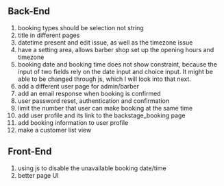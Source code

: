 ## Back-End

1. booking types should be selection not string
2. title in different pages  
3. datetime present and edit issue, as well as the timezone issue
4. have a setting area, allows barber shop set up the opening hours and timezone
6. booking date and booking time does not show constraint, because the input of two fields rely on
the date input and choice input. It might be able to be changed through js, which I will look into that next.
7. add a different user page for admin/barber
8. add an email response when booking is confirmed
9. user password reset, authentication and confirmation
10. limit the number that user can make booking at the same time
11. add user profile and its link to the backstage_booking page
12. add booking information to user profile
13. make a customer list view

## Front-End
1. using js to disable the unavailable booking date/time
2. better page UI
